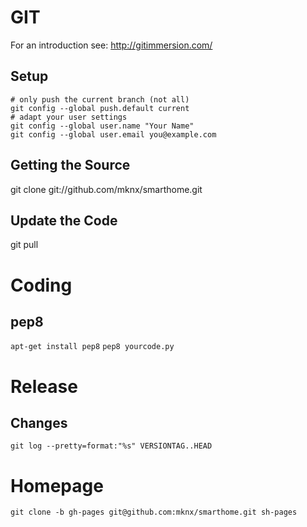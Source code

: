 
# GIT

For an introduction see: http://gitimmersion.com/

## Setup

```
# only push the current branch (not all)
git config --global push.default current
# adapt your user settings
git config --global user.name "Your Name"
git config --global user.email you@example.com
```

## Getting the Source
git clone git://github.com/mknx/smarthome.git

## Update the Code
git pull

# Coding
## pep8
`apt-get install pep8`
`pep8 yourcode.py`

# Release
## Changes
`git log --pretty=format:"%s" VERSIONTAG..HEAD`

# Homepage
```
git clone -b gh-pages git@github.com:mknx/smarthome.git sh-pages
```
